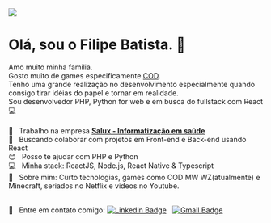 <img width="auto" src="https://github.com/modernfunkboss/modernfunkboss/blob/master/5qi38njir9vsm46ync2qjvrrs.svg">

# Olá, sou o Filipe Batista. 👋

Amo muito minha familia.<br/> 
Gosto muito de games especificamente [COD](http://callofduty.com/).<br/> 
Tenho uma grande realização no desenvolvimento especialmente quando consigo tirar idéias do papel e tornar em realidade. <br/> 
Sou desenvolvedor PHP, Python for web e em busca do fullstack com React :computer:
<br/> <br/> 
:hospital: &nbsp; Trabalho na empresa [**Salux - Informatização em saúde**](https://www.salux.com.br/)
<br/> :purple_heart: &nbsp; Buscando colaborar com projetos em Front-end e Back-end usando React
<br/> :blush: &nbsp; Posso te ajudar com PHP e Python
<br/> :computer: &nbsp; Minha stack: ReactJS, Node.js, React Native & Typescript
<br/> 💬 &nbsp; Sobre mim: Curto tecnologias, games como COD MW WZ(atualmente) e Minecraft, seriados no Netflix e videos no Youtube.

<br/> :email: &nbsp; Entre em contato comigo: [![Linkedin Badge](https://img.shields.io/badge/-filipelbatista-blue?style=flat-square&logo=Linkedin&logoColor=white&link=https://www.linkedin.com/in/filipelbatista/)](https://www.linkedin.com/in/filipelbatista/) 
&nbsp;
[![Gmail Badge](https://img.shields.io/badge/-filipe.x2016@gmail.com-c14438?style=flat-square&logo=Gmail&logoColor=white&link=mailto:filipe.x2016@gmail.com)](mailto:filipe.x2016@gmail.com)
